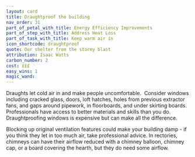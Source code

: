 ```yaml
---
layout: card
title: Draughtproof the building
nav_order: 31
part_of_petal_with_title: Energy Efficiency Improvements
part_of_step_with_title: Address Heat Loss
part_of_task_with_title: Keep warm air in
icon_shortcode: draughtproof
quote: Our shelter from the stormy blast
attribution: Isaac Watts
carbon_number: 2
cost: £££
easy_wins: 1
magic_wand: 
---
```


<p>Draughts let cold air in and make people uncomfortable.  Consider windows including cracked glass, doors, loft hatches, holes from previous extractor fans, and gaps around pipework, in floorboards, and under skirting boards. Professionals have access to better materials and skills than you do. Draughtproofing windows is expensive but can make all the difference.</p><p>Blocking up original ventilation features could make your building damp - if you think they let in too much air, take professional advice. In rectories, chimneys can have their airflow reduced with a chimney balloon, chimney cap, or a board covering the hearth, but they do need some airflow.</p> 
